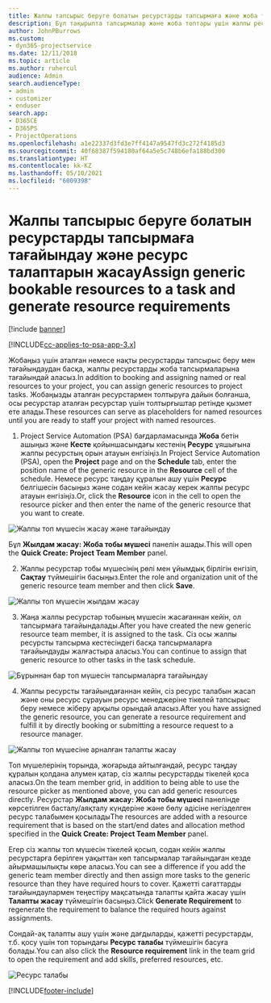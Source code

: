 ```yaml
---
title: Жалпы тапсырыс беруге болатын ресурстарды тапсырмаға және жоба тобына тағайындау
description: Бұл тақырыпта тапсырмалар және жоба топтары үшін жалпы ресурстарға тапсырыс беру туралы ақпарат беріледі.
author: JohnPBurrows
ms.custom:
- dyn365-projectservice
ms.date: 12/11/2018
ms.topic: article
ms.author: ruhercul
audience: Admin
search.audienceType:
- admin
- customizer
- enduser
search.app:
- D365CE
- D365PS
- ProjectOperations
ms.openlocfilehash: a1e22337d3fd3e7ff4147a9547fd3c272f4185d3
ms.sourcegitcommit: 40f68387f594180af64a5e5c748b6efa188bd300
ms.translationtype: HT
ms.contentlocale: kk-KZ
ms.lasthandoff: 05/10/2021
ms.locfileid: "6009398"
---
```

# <a name="assign-generic-bookable-resources-to-a-task-and-generate-resource-requirements"></a><span data-ttu-id="991eb-103">Жалпы тапсырыс беруге болатын ресурстарды тапсырмаға тағайындау және ресурс талаптарын жасау</span><span class="sxs-lookup"><span data-stu-id="991eb-103">Assign generic bookable resources to a task and generate resource requirements</span></span> 

[!include [banner](../includes/psa-now-project-operations.md)]

[!INCLUDE[cc-applies-to-psa-app-3.x](../includes/cc-applies-to-psa-app-3x.md)]

<span data-ttu-id="991eb-104">Жобаңыз үшін аталған немесе нақты ресурстарды тапсырыс беру мен тағайындаудан басқа, жалпы ресурстарды жоба тапсырмаларына тағайындай аласыз.</span><span class="sxs-lookup"><span data-stu-id="991eb-104">In addition to booking and assigning named or real resources to your project, you can assign generic resources to project tasks.</span></span> <span data-ttu-id="991eb-105">Жобаңызды аталған ресурстармен толтыруға дайын болғанша, осы ресурстар аталған ресурстар үшін толтырғыштар ретінде қызмет ете алады.</span><span class="sxs-lookup"><span data-stu-id="991eb-105">These resources can serve as placeholders for named resources until you are ready to staff your project with named resources.</span></span> 

1. <span data-ttu-id="991eb-106">Project Service Automation (PSA) бағдарламасында **Жоба** бетін ашыңыз және **Кесте** қойыншасындағы кестенің **Ресурс** ұяшығына жалпы ресурстың орын атауын енгізіңіз.</span><span class="sxs-lookup"><span data-stu-id="991eb-106">In Project Service Automation (PSA), open the **Project** page and on the **Schedule** tab, enter the position name of the generic resource in the **Resource** cell of the schedule.</span></span> <span data-ttu-id="991eb-107">Немесе ресурс таңдау құралын ашу үшін **Ресурс** белгішесін басыңыз және содан кейін жасау керек жалпы ресурс атауын енгізіңіз.</span><span class="sxs-lookup"><span data-stu-id="991eb-107">Or, click the **Resource** icon in the cell to open the resource picker and then enter the name of the generic resource that you want to create.</span></span>

![Жалпы топ мүшесін жасау және тағайындау](media/RM-how-to-9.png)

<span data-ttu-id="991eb-109">Бұл **Жылдам жасау: Жоба тобы мүшесі** панелін ашады.</span><span class="sxs-lookup"><span data-stu-id="991eb-109">This will open the **Quick Create: Project Team Member** panel.</span></span> 

2. <span data-ttu-id="991eb-110">Жалпы ресурстар тобы мүшесінің рөлі мен ұйымдық бірлігін енгізіп, **Сақтау** түймешігін басыңыз.</span><span class="sxs-lookup"><span data-stu-id="991eb-110">Enter the role and organization unit of the generic resource team member and then click **Save**.</span></span>

![Жалпы топ мүшесін жылдам жасау](media/RM-how-to-10.png)

3. <span data-ttu-id="991eb-112">Жаңа жалпы ресурстар тобының мүшесін жасағаннан кейін, ол тапсырмаға тағайындалады.</span><span class="sxs-lookup"><span data-stu-id="991eb-112">After you have created the new generic resource team member, it is assigned to the task.</span></span> <span data-ttu-id="991eb-113">Сіз осы жалпы ресурсты тапсырма кестесіндегі басқа тапсырмаларға тағайындауды жалғастыра аласыз.</span><span class="sxs-lookup"><span data-stu-id="991eb-113">You can continue to assign that generic resource to other tasks in the task schedule.</span></span>

![Бұрыннан бар топ мүшесін тапсырмаларға тағайындау](media/RM-how-to-11.png)

4. <span data-ttu-id="991eb-115">Жалпы ресурсты тағайындағаннан кейін, сіз ресурс талабын жасап және оны ресурс сұрауын ресурс менеджеріне тікелей тапсырыс беру немесе жіберу арқылы орындай аласыз.</span><span class="sxs-lookup"><span data-stu-id="991eb-115">After you have assigned the generic resource, you can generate a resource requirement and fulfill it by directly booking or submitting a resource request to a resource manager.</span></span>

![Жалпы топ мүшесіне арналған талапты жасау](media/RM-how-to-12.png)

<span data-ttu-id="991eb-117">Топ мүшелерінің торында, жоғарыда айтылғандай, ресурс таңдау құралын қолдана алумен қатар, сіз жалпы ресурстарды тікелей қоса аласыз.</span><span class="sxs-lookup"><span data-stu-id="991eb-117">On the team member grid, in addition to being able to use the resource picker as mentioned above, you can add generic resources directly.</span></span> <span data-ttu-id="991eb-118">Ресурстар **Жылдам жасау: Жоба тобы мүшесі** панелінде көрсетілген басталу/аяқталу күндеріне және бөлу әдісіне негізделген ресурс талабымен қосылады</span><span class="sxs-lookup"><span data-stu-id="991eb-118">The resources are added with a resource requirement that is based on the start/end dates and allocation method specified in the **Quick Create: Project Team Member** panel.</span></span>

<span data-ttu-id="991eb-119">Егер сіз жалпы топ мүшесін тікелей қосып, содан кейін жалпы ресурстарға берілген уақыттан көп тапсырмалар тағайындаған кезде айырмашылықты көре аласыз.</span><span class="sxs-lookup"><span data-stu-id="991eb-119">You can see a difference if you add the generic team member directly and then assign more tasks to the generic resource than they have required hours to cover.</span></span> <span data-ttu-id="991eb-120">Қажетті сағаттарды тағайындаулармен теңестіру мақсатында талапты қайта жасау үшін **Талапты жасау** түймешігін басыңыз.</span><span class="sxs-lookup"><span data-stu-id="991eb-120">Click **Generate Requirement** to regenerate the requirement to balance the required hours against assignments.</span></span>

<span data-ttu-id="991eb-121">Сондай-ақ талапты ашу үшін және дағдыларды, қажетті ресурстарды, т.б. қосу үшін топ торындағы **Ресурс талабы** түймешігін басуға болады.</span><span class="sxs-lookup"><span data-stu-id="991eb-121">You can also click the **Resource requirement** link in the team grid to open the requirement and add skills, preferred resources, etc.</span></span>

![Ресурс талабы](media/RM-how-to-13.png)



[!INCLUDE[footer-include](../includes/footer-banner.md)]